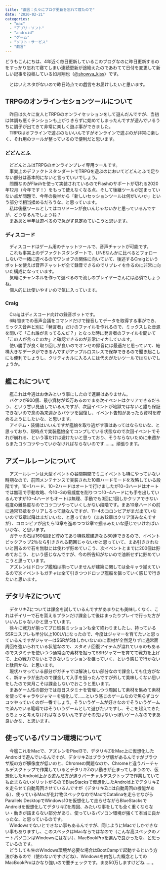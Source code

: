 ```yaml
---
title: "戯言：久々にブログ更新を忘れて寝たので"
date: "2020-02-21"
categories: 
  - "mac"
  - "アプリ・ソフト"
  - "android"
  - "ゲーム"
  - "ソフト・サービス"
  - "戯言"
---
```


どうもこんにちは、4年近く毎日更新しているこのブログなのに昨日更新するのをすっかり忘れて寝てしまい連続更新が途絶えたのであわてて日付を変更して新しい記事を投稿している如月翔也（[@showya\_kiss](http://twitter.com/showya_kiss)）です。  
  
　とはいえネタがないので昨日時点での戯言をお届けしたいと思います。  

## TRPGのオンラインセションツールについて

　昨日は久々に友人とTRPGのオンライセッションをして遊んだんですが、当初は体調も悪くテンションも上がりきらずに始めてしまったんですが遊んでいるうちに調子が出てきて非常に楽しく遊ぶ事ができました。  
　TRPGはオフラインで遊ぶのもいいんですがオンラインで遊ぶのが非常に楽しく、それ用のツールが整っているので便利だと思います。  

### どどんとふ

　どどんとふはTRPGのオンラインプレイ専用ツールです。  
　事実上のデファクトスタンダートでTRPGを遊ぶのにおいてどどんとふで足りない部分は基本的にないと言っていいでしょう。  
　問題なのがFlashを使って実装されているのでFlashのサポートが切れる2020年12月（今年です！）をもって使えなくなる点、そして後継ツールが定まっていない点が問題で、今年の後半から「新しいセッションツールは何がいいか」という部分で相当揉めるだろうな、と思っています。  
　私は後継ツールとしてはコリドーンが良いんじゃないかと思っているんですが、どうなるんでしょうね？  
　まああと半年は遊べるので急がず見定めていこうと思います。  

### ディスコード

　ディスコードはゲーム用のチャットツールで、音声チャットが可能です。  
　これも事実上のデファクトスタンダートで、LINEなんかに比べるとフォローしないで一緒に遊べるのでワンオフの関係に向いていて、後述するCraigというボットを使えば音声チャットが全て録音できるのでリプレイを作るのに非常に向いた構成になっています。  
　気軽にチャンネルを作って遊べるので流しのプレイヤーさんには必須でしょうね。  
　個人的には使いやすいので気に入っています。  

### Craig

　Craigはディスコード向けの録音ボットです。  
　6時間までの音声会議をコマンドだけで録音してデータを取得する事ができ、ミックス音声と別に「発言者」だけのファイルを作れるので、ミックスした音源を聞いて「これ誰が言ってるんだ？」となった時に発言者のファイルを聞いて「この人が言ったのか」と確認できるのが非常にイカしています。  
　使い勝手が良く取り回しが良いのでオンセの録音には最適だと思っていて、結構大きなデータができるんですがアップルロスレスで保存できるので聞き起こしにも便利でしょうし、クリティカルに入る人には代えがたいツールではないでしょうか。

## 艦これについて

　艦これは今週はお休みという事にしたので進展はありません。  
　バケツが900個、最小資材が15万あるのでまあ次イベントはクリアできるだろう、という甘い見通しでいるんですが、次回イベントが地獄ではないと誰も保証できないので念の為来週からバケツを回復し、イベント告知があったら資材を貯めるようにしたいな、と思います。  
　アイテム・装備はいいんですが艦娘を取り逃がす事はあってはならないな、と思っており、現時点で実装艦娘全てコンプしている状態なので次回イベントでそれが崩れる、という事だけは避けたいと思っており、そうならないために来週からまたコツコツやっていかなければならないのです……。頑張ります。  

## アズールレーンについて

　アズールレーンは大型イベントの谷間期間でミニイベントも特にやっていない時期なので、前回メンテナンスで実装された10章ハードモードを攻略している段階です。10−1ハード、10−2ハードはオートで行けましたが10−3ハードはオートでは無理で手動攻略、今10−3の脅威度を削りつつ10−4ハードにも手を出しているんですが10−4ハードもオートは無理、手動でも3回に1回しかクリアできない程度の難易度なのでコツコツやっていくしかない段階です。まあ10章ハードの前に通常13章をクリアしろって話なんですが、11−4のコロンビアがまだ出ていないので12章以降はまだいいな、と思っており（まあ12章はクリア済みなんですが）、コロンビアが出たら13章を進めつつ12章で掘るみたいな感じでいければいいかな、と思います。  
　ガチャの石は160個ほど貯めてあり特殊艦建造なら80連できるので、イベントピックアップ2％なら引ききれる範囲じゃないかと思っていて、まあ引ききれないと困るので石を無駄には使わず貯めていこう、次イベントとまでに200個は貯めておこう、という感じなんですが、今の所告知がないので油断せずに貯めていこうと思っています。  
　アズレンはドロップ艦船は揃っていませんが建築に関しては全キャラ揃えているので次イベントもガチャは全て引きつつドロップ艦船を狙っていく感じで行きたいと思います。  

## デタリキZについて

　デタリキZについては課金を試しているんですがあまりにも美味しくなく、これはデイリーで石を貰えるプランだけ課金して後はまったりプレイで行った方がいいんじゃないかと思っています。  
　徐々に戦力が揃ってプロ班長ミッションも全て終わりましたし、持っているSSRコスプレも半分以上100LVになったので、今度はジャマーを育てたいと思っているんですがジャマーはSSRが5体しかいないのに素材が全然足りずに通常面周回を強いられている状態なので、スタミナ回復アイテムが溢れているのもあるのでスタミナを使いつつ通常面で素材を掘ってSSRジャマーを育てて戦力を上げて、上の戦力でないとできないミッションを狙っていく、という感じで行かないと駄目かな、と思います。  
　現状ハマっている部分がガチャでは解決しない部分なので課金しても仕方がなく、新キャラが出たので課金して入手を狙ったんですが外して美味しくない思いをしたので来月こそは課金しないでおこうと思います。  
　まあゲーム性の部分では毎日スタミナを管理しつつ周回して素材を集めて素材を使ってキャラやジャマーを強化して……という感じのゲームなので焦らずコツコツやっていくのが一番でしょう。そういうゲームが好きなのでそういうゲームで済んでいる範疇ではそういうゲームとして遊びたいですし、そこを超えてきたらちょっと考えなければならないんですがその先はないっぽいゲームなのでまあ良いかな、と思います。  

## 使っているパソコン環境について

　今艦これをMacで、アズレンをPixel3で、デタリキZをMac上に仮想化したAndroidで遊んでいるんですが、デタリキZはブラウザ版があるんですがブラウザ版の方が解像度が低いのと、Chromeの問題なのか、Chromeと違うバーチャルデスクトップで作業しているとデタリキZのい動きが止まってしまうので、仮想化したAndroid上から遊んだ方が違うバーチャルデスクトップで作業していても止まらないメリットがるのでBlueStacksで仮想化したAndroid上でデタリキZを走らせて自動周回させているんですが（デタリキZには自動周回の機能がある）、使っているMacが化け物スペックなのでMacでCatalinaを走らせながらParallels DesktopでWindows10を仮想化して走らせながらBlueStacksでAndroidを仮想化してデタリキZを周回、みたいな事をしても全く重くならない・動きが詰まらない部分があり、使っているパソコン環境が強くて本当に良かったな、と思っているのです。  
　Windowsでないとできない事もあるんですが、同じようにMacでしかできない事もありますし、このスペックはMacならではなので（こんな高スペックのノートパソコンはWindowsにはない）、MacBookProを選んで良かったな、と思っているのです。  
　どうしても生のWindows環境が必要な場合はBootCampで起動するという方法があるので（使わないですけどね）、Windowsを内包した概念としてのMacBookProはかなり強いので要チェックです。まあ50万しますけどね……。
